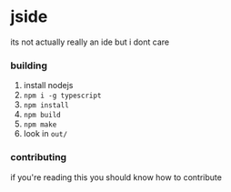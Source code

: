 # jside

its not actually really an ide but i dont care

### building

1. install nodejs
2. `npm i -g typescript`
3. `npm install`
4. `npm build`
5. `npm make`
6. look in `out/`

### contributing

if you're reading this you should know how to contribute
